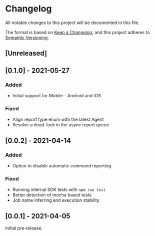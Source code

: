 # Changelog

All notable changes to this project will be documented in this file.

The format is based on [Keep a Changelog](https://keepachangelog.com/en/1.0.0/),
and this project adheres to [Semantic Versioning](https://semver.org/spec/v2.0.0.html).

## [Unreleased]

## [0.1.0] - 2021-05-27

### Added

- Initial support for Mobile - Android and iOS

### Fixed

- Align report type enum with the latest Agent
- Resolve a dead-lock in the async report queue

## [0.0.2] - 2021-04-14

### Added

- Option to disable automatic command reporting

### Fixed

- Running internal SDK tests with `npm run test`
- Better detection of mocha based tests
- Job name inferring and execution stability

## [0.0.1] - 2021-04-05

Initial pre-release.
